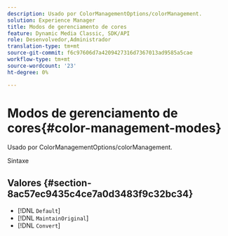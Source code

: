```yaml
---
description: Usado por ColorManagementOptions/colorManagement.
solution: Experience Manager
title: Modos de gerenciamento de cores
feature: Dynamic Media Classic, SDK/API
role: Desenvolvedor,Administrador
translation-type: tm+mt
source-git-commit: f6c97606d7a4209427316d7367013ad9585a5cae
workflow-type: tm+mt
source-wordcount: '23'
ht-degree: 0%

---
```



# Modos de gerenciamento de cores{#color-management-modes}

Usado por ColorManagementOptions/colorManagement.

Sintaxe

## Valores {#section-8ac57ec9435c4ce7a0d3483f9c32bc34}

* [!DNL `Default`]
* [!DNL `MaintainOriginal`]
* [!DNL `Convert`]

